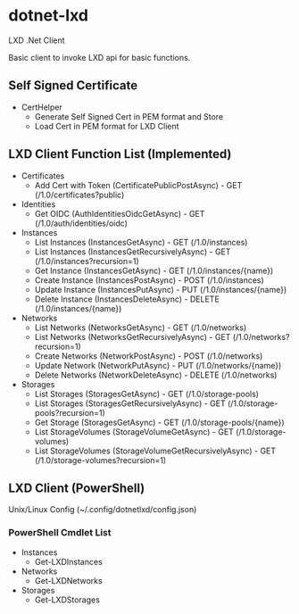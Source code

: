 # dotnet-lxd
LXD .Net Client

Basic client to invoke LXD api for basic functions.


## Self Signed Certificate
- CertHelper
  - Generate Self Signed Cert in PEM format and Store
  - Load Cert in PEM format for LXD Client


## LXD Client Function List (Implemented)
- Certificates
  - Add Cert with Token (CertificatePublicPostAsync) - GET (/1.0/certificates?public)
- Identities
  - Get OIDC (AuthIdentitiesOidcGetAsync) - GET (/1.0/auth/identities/oidc)
- Instances
  - List Instances (InstancesGetAsync) - GET (/1.0/instances)
  - List Instances (InstancesGetRecursivelyAsync) - GET (/1.0/instances?recursion=1)
  - Get Instance (InstancesGetAsync) - GET (/1.0/instances/{name})
  - Create Instance (InstancesPostAsync) - POST (/1.0/instances)
  - Update Instance (InstancesPutAsync) - PUT (/1.0/instances/{name})
  - Delete Instance (InstancesDeleteAsync) - DELETE (/1.0/instances/{name})
- Networks
  - List Networks (NetworksGetAsync) - GET (/1.0/networks)
  - List Networks (NetworksGetRecursivelyAsync) - GET (/1.0/networks?recursion=1)
  - Create Networks (NetworkPostAsync) - POST (/1.0/networks)
  - Update Network (NetworkPutAsync) - PUT (/1.0/networks/{name})
  - Delete Networks (NetworkDeleteAsync) - DELETE (/1.0/networks)
- Storages
  - List Storages (StoragesGetAsync) - GET (/1.0/storage-pools)
  - List Storages (StoragesGetRecursivelyAsync) - GET (/1.0/storage-pools?recursion=1)
  - Get Storage (StoragesGetAsync) - GET (/1.0/storage-pools/{name})
  - List StorageVolumes (StorageVolumeGetAsync) - GET (/1.0/storage-volumes)
  - List StorageVolumes (StorageVolumeGetRecursivelyAsync) - GET (/1.0/storage-volumes?recursion=1)

## LXD Client (PowerShell)

Unix/Linux Config (~/.config/dotnetlxd/config.json)

### PowerShell Cmdlet List
- Instances
  - Get-LXDInstances
- Networks
  - Get-LXDNetworks
- Storages
  - Get-LXDStorages


